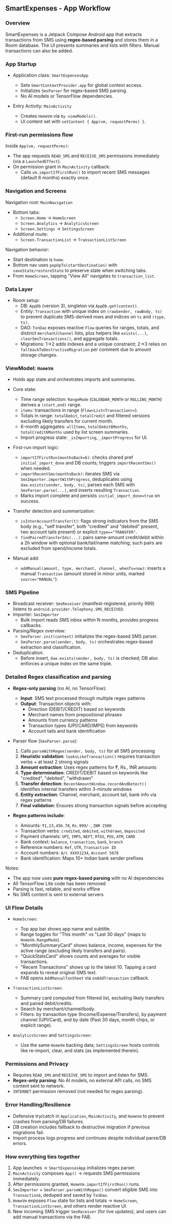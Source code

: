 ## SmartExpenses - App Workflow

### Overview
SmartExpenses is a Jetpack Compose Android app that extracts transactions from SMS using **regex-based parsing** and stores them in a Room database. The UI presents summaries and lists with filters. Manual transactions can also be added.

### App Startup
- Application class: `SmartExpensesApp`
  - Sets `SmartContextProvider.app` for global context access.
  - Initializes `SmsParser` for regex-based SMS parsing.
  - No AI models or TensorFlow dependencies.

- Entry Activity: `MainActivity`
  - Creates `HomeVm` via `by viewModels()`.
  - UI content set with `setContent { App(vm, requestPerms) }`.

### First-run permissions flow
Inside `App(vm, requestPerms)`:
- The app requests `READ_SMS` and `RECEIVE_SMS` permissions immediately (via a `LaunchedEffect`).
- On permission grant in `MainActivity` callback:
  - Calls `vm.importIfFirstRun()` to import recent SMS messages (default 6 months) exactly once.

### Navigation and Screens
Navigation root: `MainNavigation`
- Bottom tabs:
  - `Screen.Home` → `HomeScreen`
  - `Screen.Analytics` → `AnalyticsScreen`
  - `Screen.Settings` → `SettingsScreen`
- Additional route:
  - `Screen.TransactionList` → `TransactionListScreen`

Navigation behavior:
- Start destination is `home`.
- Bottom nav uses `popUpTo(startDestination)` with `saveState/restoreState` to preserve state when switching tabs.
- From `HomeScreen`, tapping "View All" navigates to `transaction_list`.

### Data Layer
- Room setup:
  - DB: `AppDb` (version 3), singleton via `AppDb.get(context)`.
  - Entity: `Transaction` with unique index on `(rawSender, rawBody, ts)` to prevent duplicate SMS-derived rows and indices on `ts` and `(type, ts)`.
  - DAO: `TxnDao` exposes reactive `Flow` queries for ranges, totals, and distinct `merchant`/`channel` lists, plus helpers like `exists(...)`, `clearSmsTransactions()`, and aggregate totals.
  - Migrations: 1→2 adds indexes and a unique constraint; 2→3 relies on `fallbackToDestructiveMigration` per comment due to amount storage changes.

### ViewModel: `HomeVm`
- Holds app state and orchestrates imports and summaries.
- Core state:
  - Time range selection: `RangeMode` (`CALENDAR_MONTH` or `ROLLING_MONTH`) derives a `(start,end)` range.
  - `items`: transactions in range (`Flow<List<Transaction>>`).
  - Totals in range: `totalDebit`, `totalCredit` and filtered versions excluding likely transfers for current month.
  - 6-month aggregates: `allItems`, `totalDebit6Months`, `totalCredit6Months` used by list screen summaries.
  - Import progress state: `_isImporting`, `_importProgress` for UI.

- First-run import logic:
  - `importIfFirstRun(monthsBack=6)`: checks shared pref `initial_import_done` and DB counts; triggers `importRecentSms()` when needed.
  - `importRecentSms(monthsBack)`: iterates SMS via `SmsImporter.importWithProgress`, deduplicates using `dao.exists(sender, body, ts)`, parses each SMS with `SmsParser.parse(...)`, and inserts resulting `Transaction`.
  - Marks import complete and persists `initial_import_done=true` on success.

- Transfer detection and summarization:
  - `isInterAccountTransfer(t)`: flags strong indicators from the SMS body (e.g., "self transfer", both "credited" and "debited" present, two account tails present) or explicit `type=="TRANSFER"`.
  - `findPairedTransferIds(...)`: pairs same-amount credit/debit within a 2h window with optional bank/tail/name matching; such pairs are excluded from spend/income totals.

- Manual add:
  - `addManual(amount, type, merchant, channel, whenTs=now)`: inserts a manual `Transaction` (amount stored in minor units, marked `source="MANUAL"`).

### SMS Pipeline
- Broadcast receiver: `SmsReceiver` (manifest-registered, priority 999) listens to `android.provider.Telephony.SMS_RECEIVED`.
- Importer: `SmsImporter`
  - Bulk import reads SMS inbox within N months, provides progress callbacks.
- Parsing/Regex overview:
  - `SmsParser.init(context)` initializes the regex-based SMS parser.
  - `SmsParser.parse(sender, body, ts)` orchestrates regex-based extraction and classification.
- Deduplication:
  - Before insert, `dao.exists(sender, body, ts)` is checked; DB also enforces a unique index on the same triple.

### Detailed Regex classification and parsing
- **Regex-only parsing** (no AI, no TensorFlow):
  - **Input**: SMS text processed through multiple regex patterns
  - **Output**: Transaction objects with:
    - Direction (DEBIT/CREDIT) based on keywords
    - Merchant names from prepositional phrases
    - Amounts from currency patterns
    - Transaction types (UPI/CARD/IMPS) from keywords
    - Account tails and bank identification

- Parser flow (`SmsParser.parse`):
  1) Calls `parseWithRegex(sender, body, ts)` for all SMS processing
  2) **Heuristic validation**: `looksLikeTransaction()` requires transaction verbs + at least 2 strong signals
  3) **Amount extraction**: Uses regex patterns for ₹, Rs., INR amounts
  4) **Type determination**: CREDIT/DEBIT based on keywords like "credited", "debited", "withdrawn"
  5) **Transfer detection**: `RecentAmountWindow.recordAndDetect()` identifies internal transfers within 3-minute windows
  6) **Entity extraction**: Channel, merchant, account tail, bank info via regex patterns
  7) **Final validation**: Ensures strong transaction signals before accepting

- **Regex patterns include**:
  - Amounts: `₹1,23,456.78`, `Rs.999/-`, `INR 2500`
  - Transaction verbs: `credited`, `debited`, `withdrawn`, `deposited`
  - Payment channels: `UPI`, `IMPS`, `NEFT`, `RTGS`, `POS`, `ATM`, `CARD`
  - Bank context: `balance`, `transaction`, `bank`, `branch`
  - Reference numbers: `Ref`, `UTR`, `Transaction ID`
  - Account numbers: `A/c XXXX1234`, `Account 5678`
  - Bank identification: Maps 10+ Indian bank sender prefixes

Notes:
- The app now uses **pure regex-based parsing** with no AI dependencies
- All TensorFlow Lite code has been removed
- Parsing is fast, reliable, and works offline
- No SMS content is sent to external servers

### UI Flow Details
- `HomeScreen`:
  - Top app bar shows app name and subtitle.
  - Range toggles for "This month" vs "Last 30 days" (maps to `HomeVm.RangeMode`).
  - "MonthlySummaryCard" shows balance, income, expenses for the active range (excluding likely transfers and pairs).
  - "QuickStatsCard" shows counts and averages for visible transactions.
  - "Recent Transactions" shows up to the latest 10. Tapping a card expands to reveal original SMS text.
  - FAB opens `AddManualTxnSheet` via `onAddTransaction` callback.

- `TransactionListScreen`:
  - Summary card computed from filtered list, excluding likely transfers and paired debit/credits.
  - Search by merchant/channel/body.
  - Filters: by transaction type (Income/Expense/Transfers), by payment channel (UPI/Card), and by date (Past 30 days, month chips, or explicit range).

- `AnalyticsScreen` and `SettingsScreen`:
  - Use the same `HomeVm` backing data; `SettingsScreen` hosts controls like re-import, clear, and stats (as implemented therein).

### Permissions and Privacy
- Requires `READ_SMS` and `RECEIVE_SMS` to import and listen for SMS.
- **Regex-only parsing**: No AI models, no external API calls, no SMS content sent to network.
- `INTERNET` permission removed (not needed for regex parsing).

### Error Handling/Resilience
- Defensive try/catch in `Application`, `MainActivity`, and `HomeVm` to prevent crashes from parsing/DB failures.
- DB creation includes fallback to destructive migration if previous migrations fail.
- Import process logs progress and continues despite individual parse/DB errors.

### How everything ties together
1. App launches → `SmartExpensesApp` initializes regex parser.
2. `MainActivity` composes `App()` → requests SMS permissions immediately.
3. After permissions granted, `HomeVm.importIfFirstRun()` runs.
4. `SmsImporter` + `SmsParser.parseWithRegex()` convert eligible SMS into `Transaction`s, deduped and saved by `TxnDao`.
5. `HomeVm` exposes `Flow` state for lists and totals → `HomeScreen`, `TransactionListScreen`, and others render reactive UI.
6. New incoming SMS trigger `SmsReceiver` (for live updates), and users can add manual transactions via the FAB.


